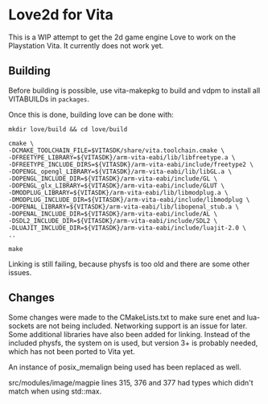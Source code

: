 # Love2d for Vita

This is a WIP attempt to get the 2d game engine Love to work on the Playstation Vita. It currently does not work yet.

## Building

Before building is possible, use vita-makepkg to build and vdpm to install all VITABUILDs in ``packages``.

Once this is done, building love can be done with:
```
mkdir love/build && cd love/build

cmake \
-DCMAKE_TOOLCHAIN_FILE=$VITASDK/share/vita.toolchain.cmake \
-DFREETYPE_LIBRARY=${VITASDK}/arm-vita-eabi/lib/libfreetype.a \
-DFREETYPE_INCLUDE_DIRS=${VITASDK}/arm-vita-eabi/include/freetype2 \
-DOPENGL_opengl_LIBRARY=${VITASDK}/arm-vita-eabi/lib/libGL.a \
-DOPENGL_INCLUDE_DIR=${VITASDK}/arm-vita-eabi/include/GL \
-DOPENGL_glx_LIBRARY=${VITASDK}/arm-vita-eabi/include/GLUT \
-DMODPLUG_LIBRARY=${VITASDK}/arm-vita-eabi/lib/libmodplug.a \
-DMODPLUG_INCLUDE_DIR=${VITASDK}/arm-vita-eabi/include/libmodplug \
-DOPENAL_LIBRARY=${VITASDK}/arm-vita-eabi/lib/libopenal_stub.a \
-DOPENAL_INCLUDE_DIR=${VITASDK}/arm-vita-eabi/include/AL \
-DSDL2_INCLUDE_DIR=${VITASDK}/arm-vita-eabi/include/SDL2 \
-DLUAJIT_INCLUDE_DIR=${VITASDK}/arm-vita-eabi/include/luajit-2.0 \
..

make
```

Linking is still failing, because physfs is too old and there are some other issues.

## Changes

Some changes were made to the CMakeLists.txt to make sure enet and lua-sockets are not being included. Networking support is an issue for later. Some additional libraries have also been added for linking. Instead of the included physfs, the system on is used, but version 3+ is probably needed, which has not been ported to Vita yet.

An instance of posix_memalign being used has been replaced as well. 

src/modules/image/magpie lines 315, 376 and 377 had types which didn't match when using std::max.
